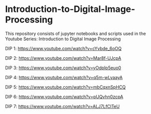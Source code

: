 # Introduction-to-Digital-Image-Processing
This repository consists of jupyter notebooks and scripts used in the Youtube Series: Introduction to Digital Image Processing



DIP 1: https://www.youtube.com/watch?v=cYvbde_6oOQ

DIP 2: https://www.youtube.com/watch?v=Mar8f-UJcpA

DIP 3: https://www.youtube.com/watch?v=yOdpIp5euo0

DIP 4: https://www.youtube.com/watch?v=q5m-wLyaayA

DIP 5: https://www.youtube.com/watch?v=mbCqxnSpHCQ

DIP 6: https://www.youtube.com/watch?v=pUQvhn0zcpA

DIP 7: https://www.youtube.com/watch?v=ALJ7LfClTeU
